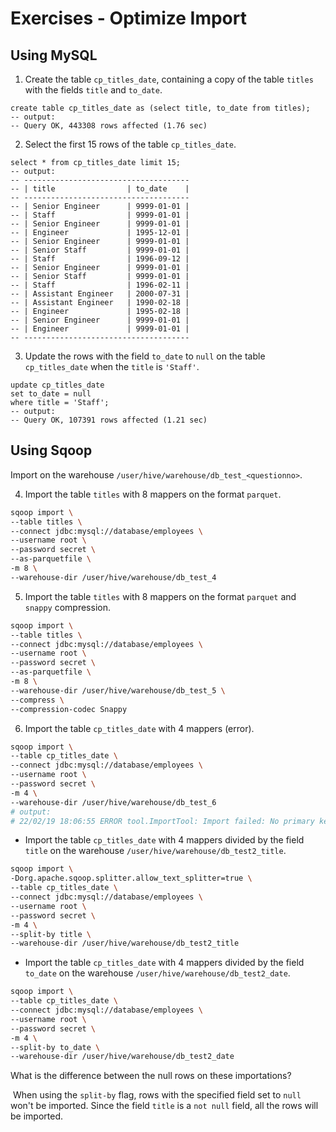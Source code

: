 # Exercises - Optimize Import

## Using MySQL

1. Create the table `cp_titles_date`, containing a copy of the table `titles` with the fields `title` and `to_date`.

```mysql
create table cp_titles_date as (select title, to_date from titles);
-- output:
-- Query OK, 443308 rows affected (1.76 sec)
```

2. Select the first 15 rows of the table `cp_titles_date`.

```mysql
select * from cp_titles_date limit 15;
-- output:
-- -------------------------------------
-- | title                | to_date    |
-- -------------------------------------
-- | Senior Engineer      | 9999-01-01 |
-- | Staff                | 9999-01-01 |
-- | Senior Engineer      | 9999-01-01 |
-- | Engineer             | 1995-12-01 |
-- | Senior Engineer      | 9999-01-01 |
-- | Senior Staff         | 9999-01-01 |
-- | Staff                | 1996-09-12 |
-- | Senior Engineer      | 9999-01-01 |
-- | Senior Staff         | 9999-01-01 |
-- | Staff                | 1996-02-11 |
-- | Assistant Engineer   | 2000-07-31 |
-- | Assistant Engineer   | 1990-02-18 |
-- | Engineer             | 1995-02-18 |
-- | Senior Engineer      | 9999-01-01 |
-- | Engineer             | 9999-01-01 |
-- -------------------------------------
```

3. Update the rows with the field `to_date` to `null` on the table `cp_titles_date` when the `title` is `'Staff'`.

```mysql
update cp_titles_date
set to_date = null
where title = 'Staff';
-- output:
-- Query OK, 107391 rows affected (1.21 sec)
```

## Using Sqoop

Import on the warehouse `/user/hive/warehouse/db_test_<questionno>`.

4. Import the table `titles` with 8 mappers on the format `parquet`.

```bash
sqoop import \
--table titles \
--connect jdbc:mysql://database/employees \
--username root \
--password secret \
--as-parquetfile \
-m 8 \
--warehouse-dir /user/hive/warehouse/db_test_4
```

5. Import the table `titles` with 8 mappers on the format `parquet` and `snappy` compression.

```bash
sqoop import \
--table titles \
--connect jdbc:mysql://database/employees \
--username root \
--password secret \
--as-parquetfile \
-m 8 \
--warehouse-dir /user/hive/warehouse/db_test_5 \
--compress \
--compression-codec Snappy
```

6. Import the table `cp_titles_date` with 4 mappers (error).

```bash
sqoop import \
--table cp_titles_date \
--connect jdbc:mysql://database/employees \
--username root \
--password secret \
-m 4 \
--warehouse-dir /user/hive/warehouse/db_test_6
# output:
# 22/02/19 18:06:55 ERROR tool.ImportTool: Import failed: No primary key could be found for table cp_titles_date. Please specify one with --split-by or perform a sequential import with '-m 1'.
```

- Import the table `cp_titles_date` with 4 mappers divided by the field `title` on the warehouse `/user/hive/warehouse/db_test2_title`.

```bash
sqoop import \
-Dorg.apache.sqoop.splitter.allow_text_splitter=true \
--table cp_titles_date \
--connect jdbc:mysql://database/employees \
--username root \
--password secret \
-m 4 \
--split-by title \
--warehouse-dir /user/hive/warehouse/db_test2_title
```

- Import the table `cp_titles_date` with 4 mappers divided by the field `to_date` on  the warehouse `/user/hive/warehouse/db_test2_date`.

```bash
sqoop import \
--table cp_titles_date \
--connect jdbc:mysql://database/employees \
--username root \
--password secret \
-m 4 \
--split-by to_date \
--warehouse-dir /user/hive/warehouse/db_test2_date
```

What is the difference between the null rows on these importations?

​	When using the `split-by` flag, rows with the specified field set to `null` won't be imported. Since the field `title` is a `not null` field, all the rows will be imported.
